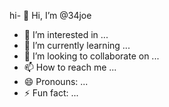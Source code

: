 hi- 👋 Hi, I’m @34joe
- 👀 I’m interested in ...
- 🌱 I’m currently learning ...
- 💞️ I’m looking to collaborate on ...
- 📫 How to reach me ...
- 😄 Pronouns: ...
- ⚡ Fun fact: ...

<!---
34joe/34joe is a ✨ special ✨ repository because its `README.md` (this file) appears on your GitHub profile.
You can click the Preview link to take a look at your changes.
--->
